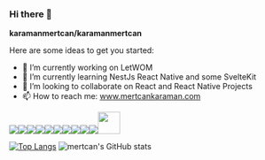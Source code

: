 ### Hi there 👋

**karamanmertcan/karamanmertcan**


Here are some ideas to get you started:

- 🔭 I’m currently working on LetWOM
- 🌱 I’m currently learning NestJs React Native and some SvelteKit
- 👯 I’m looking to collaborate on React and React Native Projects
- 📫 How to reach me: www.mertcankaraman.com

<img src="https://img.icons8.com/office/40/000000/react.png"/><img src="https://img.icons8.com/color/48/000000/javascript--v1.png"/><img src="https://img.icons8.com/color/48/000000/sass.png"/><img src="https://img.icons8.com/color/48/000000/nodejs.png"/><img src="https://img.icons8.com/color/48/000000/mongodb.png"/><img src="https://img.icons8.com/color/48/000000/bootstrap.png"/><img src="https://img.icons8.com/color/48/000000/material-ui.png"/><img src="https://img.icons8.com/color/48/000000/react-native.png"/><img src="https://img.icons8.com/color/48/000000/npm.png"/><img src="https://img.icons8.com/color/48/000000/vue-js.png"/><img src="https://seeklogo.com/images/N/next-js-logo-7929BCD36F-seeklogo.com.png" style="height:40px;width:40px;"/>




[![Top Langs](https://github-readme-stats.vercel.app/api/top-langs/?username=karamanmertcan&hide=css,html)](https://github.com/karamanmertcan/github-readme-stats)
![mertcan's GitHub stats](https://github-readme-stats.vercel.app/api?username=karamanmertcan&count_private=true)





